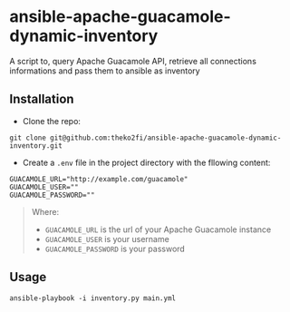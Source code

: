 # ansible-apache-guacamole-dynamic-inventory

A script to, query Apache Guacamole API, retrieve all connections informations and pass them to ansible as inventory

## Installation
- Clone the repo:
```
git clone git@github.com:theko2fi/ansible-apache-guacamole-dynamic-inventory.git
```
- Create a `.env` file in the project directory with the fllowing content:
```
GUACAMOLE_URL="http://example.com/guacamole"
GUACAMOLE_USER=""
GUACAMOLE_PASSWORD=""
```
> Where:
> * `GUACAMOLE_URL` is the url of your Apache Guacamole instance
> * `GUACAMOLE_USER` is your username
> * `GUACAMOLE_PASSWORD` is your password
>

## Usage

```
ansible-playbook -i inventory.py main.yml
```